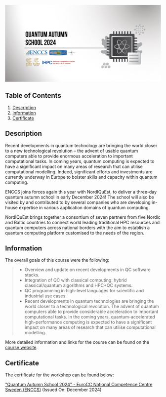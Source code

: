 ![Course](img/banner.png)

## Table of Contents
1. [Description](#description)
2. [Information](#information)
4. [Certificate](#certificate)

<a name="descripton"></a>
## Description

Recent developments in quantum technology are bringing the world closer to a new technological revolution – the advent of usable quantum computers able to provide enormous acceleration to important computational tasks. In coming years, quantum computing is expected to have a significant impact on many areas of research that can utilise computational modelling. Indeed, significant efforts and investments are currently underway in Europe to bolster skills and capacity within quantum computing.

ENCCS joins forces again this year with NordIQuEst, to deliver a three-day quantum autumn school in early December 2024! The school will also be visited by and contributed to by several companies who are developing in-house expertise in various application domains of quantum computing.

NordΙQuEst brings together a consortium of seven partners from five Nordic and Baltic countries to connect world leading traditional HPC resources and quantum computers across national borders with the aim to establish a quantum computing platform customised to the needs of the region.

<a name="information"></a>
## Information

The overall goals of this course were the following:
> - Overview and update on recent developments in QC software stacks.
> - Integration of QC with classical computing: hybrid classical/quantum algorithms and HPC+QC systems. 
> - QC programming in high-level languages for scientific and industrial use cases.
> - Recent developments in quantum technologies are bringing the world closer to a technological revolution. The advent of quantum computers able to provide considerable acceleration to important computational tasks. In the coming years, quantum-accelerated high-performance computing is expected to have a significant impact on many areas of research that can utilise computational modelling. 

More detailed information and links for the course can be found on the [course website](https://enccs.github.io/qas2024/).

<a name="certificate"></a>
## Certificate

The certificate for the workshop can be found below:

["Quantum Autumn School 2024" - EuroCC National Competence Centre Sweden (ENCCS)](https://github.com/HROlive/Quantum-Autumn-School-2024/blob/main/img/certificate.pdf) (Issued On: December 2024)
